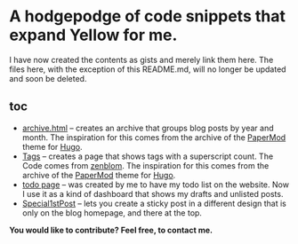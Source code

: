 # A hodgepodge of code snippets that expand Yellow for me.

I have now created the contents as gists and merely link them here. The files here, with the exception of this README.md, will no longer be updated and soon be deleted.

## toc

* [archive.html](https://gist.github.com/pftnhr/61fcd1a7881bb29d2a6f2272b0b4027d) – creates an archive that groups blog posts by year and month. The inspiration for this comes from the archive of the [PaperMod](https://github.com/adityatelange/hugo-PaperMod) theme for [Hugo](https://gohugo.io).
* [Tags](https://gist.github.com/pftnhr/ed6e8db5efa03961f91545b044a6a3a6) – creates a page that shows tags with a superscript count. The Code comes from [zenblom](https://github.com/datenstrom/yellow/discussions/739). The inspiration for this comes from the archive of the [PaperMod](https://github.com/adityatelange/hugo-PaperMod) theme for [Hugo](https://gohugo.io/).
* [todo page](https://gist.github.com/pftnhr/6210e410339d2513c8d2cf1fbebe7d7a) – was created by me to have my todo list on the website. Now I use it as a kind of dashboard that shows my drafts and unlisted posts.
* [Special1stPost](https://gist.github.com/pftnhr/42bf385adb6a907c4c6315a4bd7de742) – lets you create a sticky post in a different design that is only on the blog homepage, and there at the top.

**You would  like to contribute? Feel free, to contact me.**